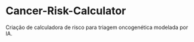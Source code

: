 # Cancer-Risk-Calculator
Criação de calculadora de risco para triagem oncogenética modelada por IA.
